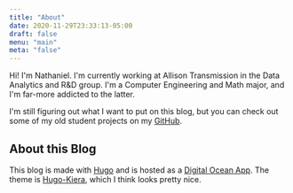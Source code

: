 ```yaml
---
title: "About"
date: 2020-11-29T23:33:13-05:00
draft: false
menu: "main"
meta: "false"
---
```


Hi! I'm Nathaniel. I'm currently working at Allison Transmission in the Data Analytics and R&D group. I'm a Computer Engineering and Math major, and I'm far-more addicted to the latter.

I'm still figuring out what I want to put on this blog, but you can check out some of my old student projects on my [GitHub](https://github.com/natador).

## About this Blog

This blog is made with [Hugo](https://gohugo.io/) and is hosted as a [Digital Ocean App](https://www.digitalocean.com/products/app-platform). The theme is [Hugo-Kiera](https://github.com/funkydan2/hugo-kiera), which I think looks pretty nice.
